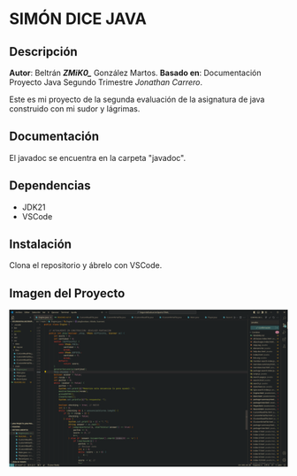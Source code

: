 # SIMÓN DICE JAVA

## Descripción
**Autor**: Beltrán ***ZMiK0_*** González Martos.
**Basado en**: Documentación Proyecto Java Segundo Trimestre _Jonathan Carrero_.

Este es mi proyecto de la segunda evaluación de la asignatura de java construido con mi sudor y lágrimas.

## Documentación
El javadoc se encuentra en la carpeta "javadoc".

## Dependencias
- JDK21
- VSCode

## Instalación
Clona el repositorio y ábrelo con VSCode.

## Imagen del Proyecto
![Foto](./media/image.png)
